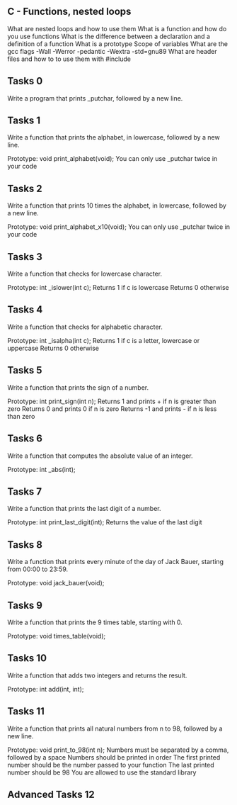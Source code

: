 C - Functions, nested loops
------------------------------------
What are nested loops and how to use them
What is a function and how do you use functions
What is the difference between a declaration and a definition of a function
What is a prototype
Scope of variables
What are the gcc flags -Wall -Werror -pedantic -Wextra -std=gnu89
What are header files and how to to use them with #include

Tasks 0
------------
Write a program that prints _putchar, followed by a new line.

Tasks 1
------------
Write a function that prints the alphabet, in lowercase, followed by a new line.

Prototype: void print_alphabet(void);
You can only use _putchar twice in your code

Tasks 2
-----------
Write a function that prints 10 times the alphabet, in lowercase, followed by a new line.

Prototype: void print_alphabet_x10(void);
You can only use _putchar twice in your code

Tasks 3
---------------
Write a function that checks for lowercase character.

Prototype: int _islower(int c);
Returns 1 if c is lowercase
Returns 0 otherwise

Tasks 4
--------------
Write a function that checks for alphabetic character.

Prototype: int _isalpha(int c);
Returns 1 if c is a letter, lowercase or uppercase
Returns 0 otherwise

Tasks 5
-------------
Write a function that prints the sign of a number.

Prototype: int print_sign(int n);
Returns 1 and prints + if n is greater than zero
Returns 0 and prints 0 if n is zero
Returns -1 and prints - if n is less than zero

Tasks 6
-------------
Write a function that computes the absolute value of an integer.

Prototype: int _abs(int);

Tasks 7
------------
Write a function that prints the last digit of a number.

Prototype: int print_last_digit(int);
Returns the value of the last digit

Tasks 8
-------------
Write a function that prints every minute of the day of Jack Bauer, starting from 00:00 to 23:59.

Prototype: void jack_bauer(void);

Tasks 9
---------------
Write a function that prints the 9 times table, starting with 0.

Prototype: void times_table(void);

Tasks 10
-------------
Write a function that adds two integers and returns the result.

Prototype: int add(int, int);

Tasks 11
-------------
Write a function that prints all natural numbers from n to 98, followed by a new line.

Prototype: void print_to_98(int n);
Numbers must be separated by a comma, followed by a space
Numbers should be printed in order
The first printed number should be the number passed to your function
The last printed number should be 98
You are allowed to use the standard library

Advanced Tasks 12
----------------------

